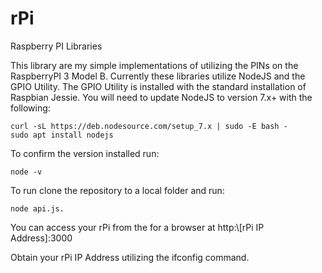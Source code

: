 # rPi
Raspberry PI Libraries

This library are my simple implementations of utilizing the PINs on the RaspberryPI 3 Model B. Currently these libraries utilize NodeJS and the GPIO Utility. The GPIO Utility is installed with the standard installation of Raspbian Jessie. You will need to update NodeJS to version 7.x+ with the following:

```
curl -sL https://deb.nodesource.com/setup_7.x | sudo -E bash -
sudo apt install nodejs
```

To confirm the version installed run:
```
node -v
```

To run clone the repository to a local folder and run:
```
node api.js.
```

You can access your rPi from the for a browser at http:\\[rPi IP Address]:3000

Obtain your rPi IP Address utilizing the ifconfig command.

